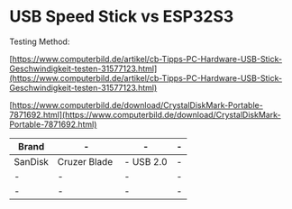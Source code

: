 # USB Speed Stick vs ESP32S3

Testing Method:

[https://www.computerbild.de/artikel/cb-Tipps-PC-Hardware-USB-Stick-Geschwindigkeit-testen-31577123.html](https://www.computerbild.de/artikel/cb-Tipps-PC-Hardware-USB-Stick-Geschwindigkeit-testen-31577123.html)

[https://www.computerbild.de/download/CrystalDiskMark-Portable-7871692.html](https://www.computerbild.de/download/CrystalDiskMark-Portable-7871692.html)

| Brand | \- | \- | \- |
| --- | --- | --- | --- |
| SanDisk | Cruzer Blade  | \- USB 2.0 | \- |
| \- | \- | \- | \- |
| \- | \- | \- | \- |
